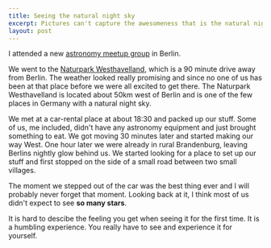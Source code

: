 ```yaml
---
title: Seeing the natural night sky
excerpt: Pictures can't capture the awesomeness that is the natural night sky.
layout: post
---
```


I attended a new [astronomy meetup group](http://www.meetup.com/Berlin-Astronomy-Astrophotography-Meetup/) in Berlin.

We went to the [Naturpark Westhavelland](https://www.westhavelland-naturpark.de/erleben-lernen/naturerlebnis/himmelsbeobachtung-im-sternenpark/), which is a 90 minute drive away from Berlin. The weather looked really promising and since no one of us has been at that place before we were all excited to get there. The Naturpark Westhavelland is located about 50km west of Berlin and is one of the few places in Germany with a natural night sky.

We met at a car-rental place at about 18:30 and packed up our stuff. Some of us, me included, didn't have any astronomy equipment and just brought something to eat. We got moving 30 minutes later and started making our way West. One hour later we were already in rural Brandenburg, leaving Berlins nightly glow behind us. We started looking for a place to set up our stuff and first stopped on the side of a small road between two small villages.

The moment we stepped out of the car was the best thing ever and I will probably never forget that moment. Looking back at it, I think most of us didn't expect to see **so many stars**.

It is hard to descibe the feeling you get when seeing it for the first time. It is a humbling experience. You really have to see and experience it for yourself.
